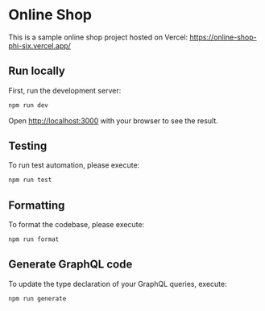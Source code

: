 # Online Shop

This is a sample online shop project hosted on Vercel: https://online-shop-phi-six.vercel.app/

## Run locally

First, run the development server:

```bash
npm run dev
```

Open [http://localhost:3000](http://localhost:3000) with your browser to see the result.

## Testing

To run test automation, please execute:

```bash
npm run test
```

## Formatting

To format the codebase, please execute:

```bash
npm run format
```

## Generate GraphQL code

To update the type declaration of your GraphQL queries, execute:

```bash
npm run generate
```
